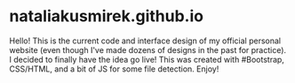 # nataliakusmirek.github.io

Hello! This is the current code and interface design of my official personal website (even though I've made dozens of designs in the past for practice). I decided to finally have the idea go live! This was created with #Bootstrap, CSS/HTML, and a bit of JS for some file detection.
Enjoy!
